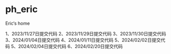# ph_eric
 Eric‘s home

1、2023/11/27日提交代码
2、2023/11/29日提交代码
3、2023/11/30日提交代码
3、2024/01/04日提交代码
4、2024/01/11日提交代码
5、2024/02/02日提交代码
5、2024/02/04日提交代码
6、2024/02/20日提交代码